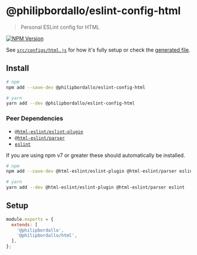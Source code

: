 <!-- GENERATED -->
# @philipbordallo/eslint-config-html
> Personal ESLint config for HTML

[![NPM Version][npm-img]][npm-url]

See [`src/configs/html.js`](../../src/configs/html.js) for how it's fully setup or check the [generated file](https://unpkg.com/@philipbordallo/eslint-config-html).


## Install

```sh
# npm
npm add --save-dev @philipbordallo/eslint-config-html

# yarn
yarn add --dev @philipbordallo/eslint-config-html
```

### Peer Dependencies

- [`@html-eslint/eslint-plugin`](https://www.npmjs.com/package/@html-eslint/eslint-plugin)
- [`@html-eslint/parser`](https://www.npmjs.com/package/@html-eslint/parser)
- [`eslint`](https://www.npmjs.com/package/eslint)

If you are using npm v7 or greater these should automatically be installed.

```sh
# npm
npm add --save-dev @html-eslint/eslint-plugin @html-eslint/parser eslint

# yarn
yarn add --dev @html-eslint/eslint-plugin @html-eslint/parser eslint
```


## Setup

```js
module.exports = {
  extends: [
    '@philipbordallo',
    '@philipbordallo/html',
  ],
};
```


[npm-img]: https://img.shields.io/npm/v/@philipbordallo/eslint-config-html.svg
[npm-url]: https://www.npmjs.com/package/@philipbordallo/eslint-config-html
